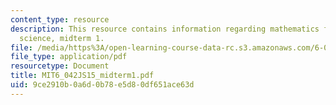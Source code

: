 ```yaml
---
content_type: resource
description: This resource contains information regarding mathematics for computer
  science, midterm 1.
file: /media/https%3A/open-learning-course-data-rc.s3.amazonaws.com/6-042j-mathematics-for-computer-science-spring-2015/9ce2910b0a6d0b78e5d80df651ace63d_MIT6_042JS15_midterm1.pdf
file_type: application/pdf
resourcetype: Document
title: MIT6_042JS15_midterm1.pdf
uid: 9ce2910b-0a6d-0b78-e5d8-0df651ace63d
---
```


